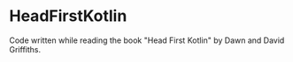 # HeadFirstKotlin
Code written while reading the book "Head First Kotlin" by Dawn and David Griffiths.
